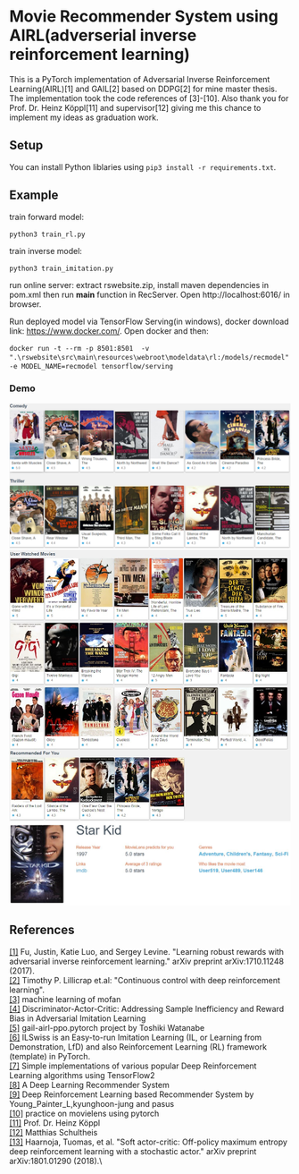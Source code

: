 # Movie Recommender System using AIRL(adverserial inverse reinforcement learning)
This is a PyTorch implementation of Adversarial Inverse Reinforcement Learning(AIRL)[1] and GAIL[2] based on DDPG[2] for mine master thesis. The implementation took the code references of [3]-[10].
Also thank you for Prof. Dr. Heinz Köppl[11] and supervisor[12] giving me this chance to implement my ideas as graduation work.

## Setup
You can install Python liblaries using `pip3 install -r requirements.txt`.

## Example
train forward model:
```
python3 train_rl.py
```
train inverse model:
```
python3 train_imitation.py
```
run online server: extract rswebsite.zip, install maven dependencies in pom.xml
then run **main** function in RecServer. Open http://localhost:6016/ in browser.

Run deployed model via TensorFlow Serving(in windows), docker download link: https://www.docker.com/. Open docker and then:
```
docker run -t --rm -p 8501:8501  -v ".\rswebsite\src\main\resources\webroot\modeldata\rl:/models/recmodel"  -e MODEL_NAME=recmodel tensorflow/serving
```
### Demo
![](./images/front.PNG)
![](./images/user.jpg)
![](./images/movie.JPG)

## References
[[1]](https://arxiv.org/abs/1710.11248) Fu, Justin, Katie Luo, and Sergey Levine. "Learning robust rewards with adversarial inverse reinforcement learning." arXiv preprint arXiv:1710.11248 (2017).\
[[2]](https://arxiv.org/abs/1509.02971) Timothy P. Lillicrap et.al: "Continuous control with deep reinforcement learning".\
[[3]](https://mofanpy.com/) machine learning of mofan\
[[4]](https://arxiv.org/abs/1809.02925) Discriminator-Actor-Critic: Addressing Sample Inefficiency and Reward Bias in Adversarial Imitation Learning\
[[5]](https://github.com/ku2482/gail-airl-ppo.pytorch) gail-airl-ppo.pytorch project by Toshiki Watanabe\
[[6]](https://github.com/Ericonaldo/ILSwiss) ILSwiss is an Easy-to-run Imitation Learning (IL, or Learning from Demonstration, LfD) and also Reinforcement Learning (RL) framework (template) in PyTorch.\
[[7]](https://github.com/marload/DeepRL-TensorFlow2) Simple implementations of various popular Deep Reinforcement Learning algorithms using TensorFlow2\
[[8]](https://github.com/zhengjxu/SparrowRecSys) A Deep Learning Recommender System\
[[9]](https://github.com/backgom2357/Recommender_system_via_deep_RL) Deep Reinforcement Learning based Recommender System by Young_Painter_L,kyunghoon-jung and pasus\
[[10]](https://github.com/hillup/recommend) practice on movielens using pytorch\
[[11]](https://www.bcs.tu-darmstadt.de/team_sos/koepplheinz_sos.en.jsp) Prof. Dr. Heinz Köppl\
[[12]](https://www.bcs.tu-darmstadt.de/team_sos/schultheismatthias_sos.en.jsp) Matthias Schultheis\
[[13]](https://arxiv.org/abs/1801.01290) Haarnoja, Tuomas, et al. "Soft actor-critic: Off-policy maximum entropy deep reinforcement learning with a stochastic actor." arXiv preprint arXiv:1801.01290 (2018).\

